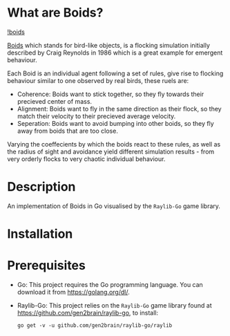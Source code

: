 # What are Boids?

[!boids](https://github.com/eitanoid/Boids-Go/blob/main/images/image.png)


[Boids](https://en.wikipedia.org/wiki/Boids) which stands for bird-like objects, is a flocking simulation initially described by Craig Reynolds in 1986 which is a great example for emergent behaviour.

Each Boid is an individual agent following a set of rules, give rise to flocking behaviour similar to one observed by real birds, these ruels are:

- Coherence: Boids want to stick together, so they fly towards their precieved center of mass.
- Alignment: Boids want to fly in the same direction as their flock, so they match their velocity to their precieved average velocity.
- Seperation: Boids want to avoid bumping into other boids, so they fly away from boids that are too close.

Varying the coeffecients by which the boids react to these rules, as well as the radius of sight and avoidance yield different simulation results - from very orderly flocks to very chaotic individual behaviour.

# Description

An implementation of Boids in Go visualised by the `Raylib-Go` game library.


# Installation

# Prerequisites

- Go: This project requires the Go programming language. You can download it from https://golang.org/dl/.
- Raylib-Go: This project relies on the `Raylib-Go` game library found at https://github.com/gen2brain/raylib-go, to install:
  
  `go get -v -u github.com/gen2brain/raylib-go/raylib`
